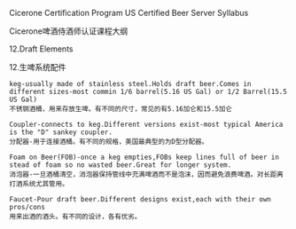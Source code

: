 Cicerone Certification Program US Certified Beer Server Syllabus

Cicerone啤酒侍酒师认证课程大纲

12.Draft Elements

12.生啤系统配件
    
    keg-usually made of stainless steel.Holds draft beer.Comes in different sizes-most commin 1/6 barrel(5.16 US Gal) or 1/2 Barrel(15.5 US Gal)
    不锈钢酒桶，用来存放生啤。有不同的尺寸，常见的有5.16加仑和15.5加仑

    Coupler-connects to keg.Different versions exist-most typical America is the "D" sankey coupler.
    分配器-用于连接酒桶。有不同的规格，美国最典型的为D型分配器。

    Foam on Beer(FOB)-once a keg empties,FOBs keep lines full of beer in stead of foam so no wasted beer.Great for longer system.
    消泡器-一旦酒桶清空，消泡器保持管线中充满啤酒而不是泡沫，因而避免浪费啤酒。对长距离打酒系统尤其管用。

    Faucet-Pour draft beer.Different designs exist,each with their own pros/cons
    用来出酒的酒头。有不同的设计，各有优劣。

